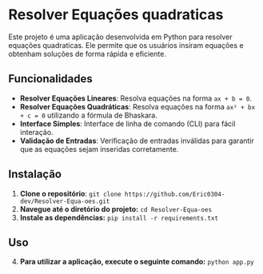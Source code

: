 # Resolver Equações quadraticas

Este projeto é uma aplicação desenvolvida em Python para resolver equações quadraticas. Ele permite que os usuários insiram equações e obtenham soluções de forma rápida e eficiente.

## Funcionalidades

- **Resolver Equações Lineares**: Resolva equações na forma `ax + b = 0`.
- **Resolver Equações Quadráticas**: Resolva equações na forma `ax² + bx + c = 0` utilizando a fórmula de Bhaskara.
- **Interface Simples**: Interface de linha de comando (CLI) para fácil interação.
- **Validação de Entradas**: Verificação de entradas inválidas para garantir que as equações sejam inseridas corretamente.

## Instalação

1. **Clone o repositório**:
   ```git clone https://github.com/Eric0304-dev/Resolver-Equa-oes.git```
2. **Navegue até o diretório do projeto:**
   ```cd Resolver-Equa-oes```
3. **Instale as dependências:**
  ```pip install -r requirements.txt```
## Uso
4. **Para utilizar a aplicação, execute o seguinte comando:**
  ```python app.py```
